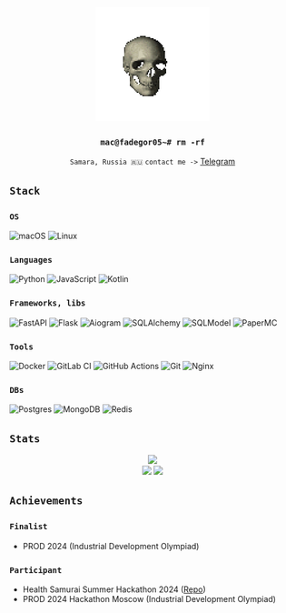 <div align="center">
  <img src="spinning-skull.gif"/>
  
  ### `mac@fadegor05~# rm -rf`
  `Samara, Russia 🇷🇺`
  `contact me ->` [Telegram](https://t.me/fadegor05)
</div>

## `Stack`

### `OS`

![macOS](https://img.shields.io/badge/mac%20os-000000?style=for-the-badge&logo=macos&logoColor=F0F0F0)
![Linux](https://img.shields.io/badge/Linux-FCC624?style=for-the-badge&logo=linux&logoColor=black)

### `Languages`

![Python](https://img.shields.io/badge/python-3670A0?style=for-the-badge&logo=python&logoColor=ffdd54)
![JavaScript](https://img.shields.io/badge/javascript-%23323330.svg?style=for-the-badge&logo=javascript&logoColor=%23F7DF1E)
![Kotlin](https://img.shields.io/badge/kotlin-%237F52FF.svg?style=for-the-badge&logo=kotlin&logoColor=white)

### `Frameworks, libs`

![FastAPI](https://img.shields.io/badge/FastAPI-005571?style=for-the-badge&logo=fastapi)
![Flask](https://img.shields.io/badge/flask-%23000.svg?style=for-the-badge&logo=flask&logoColor=white)
![Aiogram](https://img.shields.io/badge/aiogram-%230db7ed?style=for-the-badge&logo=telegram&logoColor=white)
![SQLAlchemy](https://img.shields.io/badge/sqlalchemy-%23DD0031?style=for-the-badge&logoColor=white)
![SQLModel](https://img.shields.io/badge/sqlmodel-AD14FF?style=for-the-badge&logoColor=white)
![PaperMC](https://img.shields.io/badge/papermc-FFFFFF?style=for-the-badge&logoColor=black)


### `Tools`

![Docker](https://img.shields.io/badge/docker-%230db7ed.svg?style=for-the-badge&logo=docker&logoColor=white)
![GitLab CI](https://img.shields.io/badge/gitlab%20ci-%23181717.svg?style=for-the-badge&logo=gitlab&logoColor=white)
![GitHub Actions](https://img.shields.io/badge/github%20actions-%232671E5.svg?style=for-the-badge&logo=githubactions&logoColor=white)
![Git](https://img.shields.io/badge/git-%23F05033.svg?style=for-the-badge&logo=git&logoColor=white)
![Nginx](https://img.shields.io/badge/nginx-%23009639.svg?style=for-the-badge&logo=nginx&logoColor=white)

### `DBs`

![Postgres](https://img.shields.io/badge/postgres-%23316192.svg?style=for-the-badge&logo=postgresql&logoColor=white)
![MongoDB](https://img.shields.io/badge/MongoDB-%234ea94b.svg?style=for-the-badge&logo=mongodb&logoColor=white)
![Redis](https://img.shields.io/badge/redis-%23DD0031.svg?style=for-the-badge&logo=redis&logoColor=white)

## `Stats`

<div align="center">
  <img height="200px" src="https://streak-stats.demolab.com?user=fadegor05&theme=github-dark-blue&card_width=808&card_height=200">
  </div>
  <div align="center">
  <img height="200px" src="https://github-readme-stats.vercel.app/api?username=fadegor05&show_icons=true&theme=github_dark">
  <img height="200px" src="https://github-readme-stats.vercel.app/api/top-langs/?username=fadegor05&layout=donut&theme=github_dark">
</div>

## `Achievements`

### `Finalist`

- PROD 2024 (Industrial Development Olympiad)

### `Participant`

- Health Samurai Summer Hackathon 2024 ([Repo]("https://github.com/NewTravelLife/summerhack2024"))
- PROD 2024 Hackathon Moscow (Industrial Development Olympiad)

